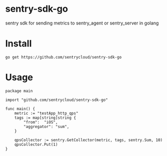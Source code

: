 # sentry-sdk-go
sentry sdk for sending metrics to sentry_agent or sentry_server in golang

# Install 
```
go get https://github.com/sentrycloud/sentry-sdk-go
```

# Usage

```
package main

import "github.com/sentrycloud/sentry-sdk-go"

func main() {
	metric := "testApp_http_qps"
	tags := map[string]string {
		"from":  "iOS",
		"aggregator": "sum",
	}

	qpsCollector := sentry.GetCollector(metric, tags, sentry.Sum, 10)
	qpsCollector.Put(1)
}
```
